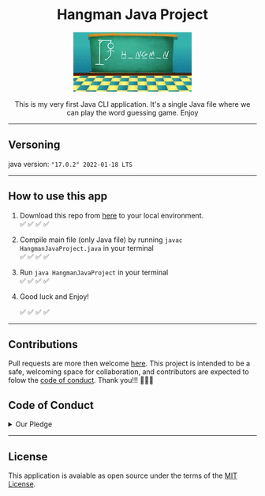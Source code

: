  <h1 align="center">Hangman Java Project</h1>

 
*<p align="center"> ![Hangman Game Image](HangmanJavaProject.jpg)</p>*

<p align="center">This is my very first Java CLI application. It's a single Java file where we can play the word guessing game. Enjoy</p>

---

## Versoning

java version: `"17.0.2" 2022-01-18 LTS`

---

## How to use this app 

1. Download this repo from [here](https://github.com/zicna/HangmanJavaProject "github") to your local environment.   
    ✅ ✅ ✅ ✅
2. Compile main file (only Java file) by running `javac HangmanJavaProject.java` in your terminal   
    ✅ ✅ ✅ ✅
3. Run `java HangmanJavaProject` in your terminal   
    ✅ ✅ ✅ ✅
4. Good luck and Enjoy!
   
   ✅ ✅ ✅ ✅

___

## Contributions

Pull requests are more then welcome [here]([linktogithub](https://github.com/zicna/HangmanJavaProject)). This project is intended to be a safe, welcoming space for collaboration, and contributors are expected to folow the [code of conduct](#code-of-conduct). Thank you!!! 🙏🙏🙏

## Code of Conduct
<details>
<summary>Our Pledge</summary>
In the interest of fostering an open and welcoming environment, we as contributors and maintainers pledge to making participation in our project and our community a harassment-free experience for everyone, regardless of age, body size, disability, ethnicity, gender identity and expression, level of experience, nationality, personal appearance, race, religion, or sexual identity and orientation.

Our Standards
Examples of behavior that contributes to creating a positive environment include:

Using welcoming and inclusive language
Being respectful of differing viewpoints and experiences
Gracefully accepting constructive criticism
Focusing on what is best for the community
Showing empathy towards other community members
Examples of unacceptable behavior by participants include:

The use of sexualized language or imagery and unwelcome sexual attention or advances
Trolling, insulting/derogatory comments, and personal or political attacks
Public or private harassment
Publishing others' private information, such as a physical or electronic address, without explicit permission
Other conduct which could reasonably be considered inappropriate in a professional setting
Our Responsibilities
Project maintainers are responsible for clarifying the standards of acceptable behavior and are expected to take appropriate and fair corrective action in response to any instances of unacceptable behavior.

Project maintainers have the right and responsibility to remove, edit, or reject comments, commits, code, wiki edits, issues, and other contributions that are not aligned to this Code of Conduct, or to ban temporarily or permanently any contributor for other behaviors that they deem inappropriate, threatening, offensive, or harmful.

**Scope**

This Code of Conduct applies both within project spaces and in public spaces when an individual is representing the project or its community. Examples of representing a project or community include using an official project e-mail address, posting via an official social media account, or acting as an appointed representative at an online or offline event. Representation of a project may be further defined and clarified by project maintainers.

**Enforcement**

Instances of abusive, harassing, or otherwise unacceptable behavior may be reported by contacting the project team at <a href="mailto:zivkovicmilan1987@gmail.com">email</a>. All complaints will be reviewed and investigated and will result in a response that is deemed necessary and appropriate to the circumstances. The project team is obligated to maintain confidentiality with regard to the reporter of an incident. Further details of specific enforcement policies may be posted separately.

Project maintainers who do not follow or enforce the Code of Conduct in good faith may face temporary or permanent repercussions as determined by other members of the project's leadership.
</details>

___


##   License
This application is avaiable as open source under the terms of the [MIT License](LICENSE).












